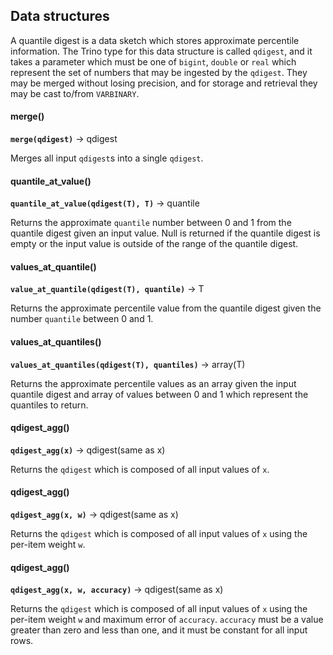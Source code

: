 ## Data structures

A quantile digest is a data sketch which stores approximate percentile information. The Trino type for this data structure is called `qdigest`, and it takes a parameter which must be one of `bigint`, `double` or `real` which represent the set of numbers that may be ingested by the `qdigest`. They may be merged without losing precision, and for storage and retrieval they may be cast to/from `VARBINARY`.

#### merge()

**`merge(qdigest)`** → qdigest

Merges all input `qdigest`s into a single `qdigest`.

#### quantile\_at\_value()

**`quantile_at_value(qdigest(T), T)`** → quantile

Returns the approximate `quantile` number between 0 and 1 from the quantile digest given an input value. Null is returned if the quantile digest is empty or the input value is outside of the range of the quantile digest.

#### values\_at\_quantile()

**`value_at_quantile(qdigest(T), quantile)`** → T

Returns the approximate percentile value from the quantile digest given the number `quantile` between 0 and 1.

#### values\_at\_quantiles()

**`values_at_quantiles(qdigest(T), quantiles)`** → array(T)

Returns the approximate percentile values as an array given the input quantile digest and array of values between 0 and 1 which represent the quantiles to return.

#### qdigest\_agg()

**`qdigest_agg(x)`** → qdigest(same as x)

Returns the `qdigest` which is composed of all input values of `x`.

#### qdigest\_agg()

**`qdigest_agg(x, w)`** → qdigest(same as x)

Returns the `qdigest` which is composed of all input values of `x` using the per-item weight `w`.

#### qdigest\_agg()

**`qdigest_agg(x, w, accuracy)`** → qdigest(same as x)

Returns the `qdigest` which is composed of all input values of `x` using the per-item weight `w` and maximum error of `accuracy`. `accuracy` must be a value greater than zero and less than one, and it must be constant for all input rows.